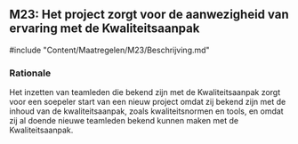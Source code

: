 ## M23: Het project zorgt voor de aanwezigheid van ervaring met de Kwaliteitsaanpak

#include "Content/Maatregelen/M23/Beschrijving.md"

### Rationale

Het inzetten van teamleden die bekend zijn met de Kwaliteitsaanpak zorgt voor een soepeler start van een nieuw project omdat zij bekend zijn met de inhoud van de kwaliteitsaanpak, zoals kwaliteitsnormen en tools, en omdat zij al doende nieuwe teamleden bekend kunnen maken met de Kwaliteitsaanpak.
